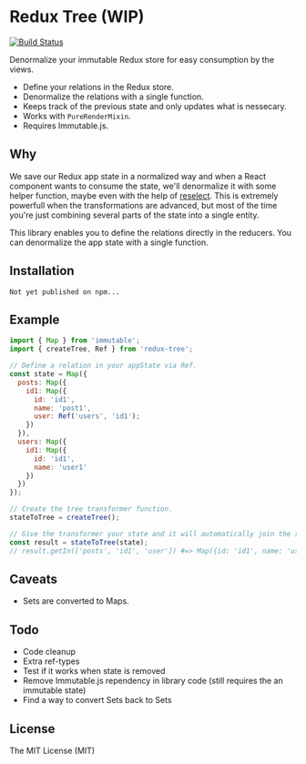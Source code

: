 # Redux Tree (WIP)
[![Build Status](https://travis-ci.org/stefanroex/redux-tree.svg)](https://travis-ci.org/stefanroex/redux-tree)

Denormalize your immutable Redux store for easy consumption by the views.

* Define your relations in the Redux store.
* Denormalize the relations with a single function.
* Keeps track of the previous state and only updates what is nessecary.
* Works with `PureRenderMixin`.
* Requires Immutable.js.

## Why

We save our Redux app state in a normalized way and when a React component wants to consume the state, we'll denormalize it with some helper function, maybe even with the help of [reselect](https://github.com/rackt/reselect). This is extremely powerfull when the transformations are advanced, but most of the time you're just combining several parts of the state into a single entity.

This library enables you to define the relations directly in the reducers. You can denormalize the app state with a single function.

## Installation

    Not yet published on npm...

## Example

```javascript
import { Map } from 'immutable';
import { createTree, Ref } from 'redux-tree';

// Define a relation in your appState via Ref.
const state = Map({
  posts: Map({
    id1: Map({
      id: 'id1',
      name: 'post1',
      user: Ref('users', 'id1');
    })
  }),
  users: Map({
    id1: Map({
      id: 'id1',
      name: 'user1'
    })
  })
});

// Create the tree transformer function.
stateToTree = createTree();

// Give the transformer your state and it will automatically join the relations
const result = stateToTree(state);
// result.getIn(['posts', 'id1', 'user']) #=> Map({id: 'id1', name: 'user1'})
```

## Caveats

* Sets are converted to Maps.

## Todo

* Code cleanup
* Extra ref-types
* Test if it works when state is removed
* Remove Immutable.js rependency in library code (still requires the an immutable state)
* Find a way to convert Sets back to Sets

## License

The MIT License (MIT)
